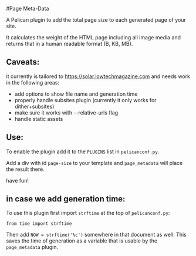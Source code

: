 #Page Meta-Data

A Pelican plugin to add the total page size to each generated page of your site.

It calculates the weight of the HTML page including all image media and returns that in a human readable format (B, KB, MB).

## Caveats:
it currently is tailored to https://solar.lowtechmagazine.com and needs work in the following areas:

* add options to show file name and generation time
* properly handle subsites plugin (currently it only works for dither+subsites)
* make sure it works with --relative-urls flag
* handle static assets


## Use:
To enable the plugin add it to the `PLUGINS` list in `pelicanconf.py`.

Add a div with id `page-size` to your template and `page_metadata` will place the result there.

have fun!


## in case we add generation time:

To use this plugin first import `strftime` at the top of `pelicanconf.py`:

`from time import strftime`

Then add `NOW = strftime('%c')` somewhere in that document as well. This saves the time of generation as a variable that is usable by the `page_metadata` plugin. 



